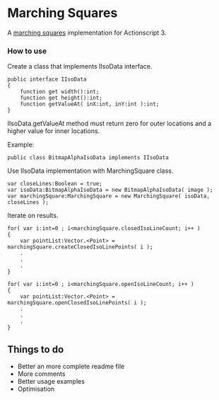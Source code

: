 # Marching Squares

A [marching squares][] implementation for Actionscript 3.

### How to use

Create a class that implements IIsoData interface.

    public interface IIsoData
    {
		function get width():int;
		function get height():int;
		function getValueAt( inX:int, inY:int ):int;
    }
    
IIsoData.getValueAt method must return zero for outer locations and a higher value for inner locations.

Example:
    
    public class BitmapAlphaIsoData implements IIsoData


Use IIsoData implementation with MarchingSquare class.

    var closeLines:Boolean = true;
    var isoData:BitmapAlphaIsoData = new BitmapAlphaIsoData( image );
    var marchingSquare:MarchingSquare = new MarchingSquare( isoData, closeLines );


Iterate on results.

    for( var i:int=0 ; i<marchingSquare.closedIsoLineCount; i++ )
    {
        var pointList:Vector.<Point> = marchingSquare.createClosedIsoLinePoints( i );
        .
        .
        .
    }
    
    for( var i:int=0 ; i<marchingSquare.openIsoLineCount; i++ )
    {
        var pointList:Vector.<Point> = marchingSquare.openClosedIsoLinePoints( i );
        .
        .
        .
    }
    
## Things to do ##

* Better an more complete readme file
* More comments
* Better usage examples
* Optimisation


[marching squares]: http://en.wikipedia.org/wiki/Marching_squares

